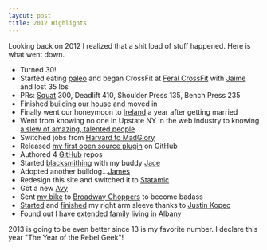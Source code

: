 ```yaml
---
layout: post
title: 2012 Highlights
---
```

Looking back on 2012 I realized that a shit load of stuff happened. Here is what went down.

- Turned 30!
- Started eating [paleo](http://en.wikipedia.org/wiki/Paleolithic_diet) and began CrossFit at [Feral CrossFit](http://feral-crossfit.com) with [Jaime](http://jaimefongsmith.com) and lost 35 lbs
- PRs: [Squat](http://feral-crossfit.com/post/22474368008/mental-toughness-and-the-cost-of-obesity) 300, Deadlift 410, Shoulder Press 135, Bench Press 235
- Finished [building our house](http://instagram.com/p/OIL2OQka6O/) and moved in
- Finally went our honeymoon to [Ireland](http://instagram.com/p/QPgwZAkayg/) a year after getting married
- Went from knowing no one in Upstate NY in the web industry to knowing [a slew of amazing, talented people](https://twitter.com/blainsmith/upstate-ny)
- Switched jobs from [Harvard to MadGlory](http://blainsmith.com/articles/farewell-to-harvard-and-onward-to-madglory)
- Released [my first open source plugin](http://blainsmith.com/articles/github-for-statamic-my-first-open-source-plugin) on GitHub
- Authored 4 [GitHub](https://github.com/blainsmith) repos
- Started [blacksmithing](http://instagram.com/p/LtSyRrka_A/) with my buddy [Jace](http://twitter.com/obfuscode)
- Adopted another bulldog...[James](http://instagram.com/p/Pk9Bnhka-2/)
- Redesign this site and switched it to [Statamic](http://statamic.com)
- Got a new [Avy](http://instagram.com/p/QkJmAQEa9D/)
- Sent [my bike](http://instagram.com/p/RdFqp7Ea7b/) to [Broadway Choppers](http://www.broadwaychoppers.com/) to become badass
- [Started](http://instagram.com/p/jNaj0/) and [finished](http://instagram.com/p/JumECmEa2a/) my right arm sleeve thanks to [Justin Kopec](http://www.justinktattoo.blogspot.com/)
- Found out I have [extended family living in Albany](https://twitter.com/pmdias)

2013 is going to be even better since 13 is my favorite number. I declare this year "The Year of the Rebel Geek"!